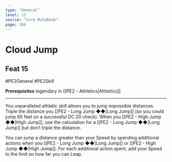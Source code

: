 ```yaml
---
type: "General"
level: 15
source: "Core Rulebook"
page: 260
---
```

# Cloud Jump
## Feat 15
#PE2General #PE2Skill 

**Prerequisites** legendary in [[PE2 - Athletics|Athletics]]

---
You unparalleled athletic skill allows you to jump impossible distances. Triple the distance you [[PE2 - Long Jump ◆◆|Long Jump]] (so you could jump 60 feet on a successful DC 20 check). When you [[PE2 - High Jump ◆◆|High Jump]], use the calculation for a [[PE2 - Long Jump ◆◆|Long Jump]] but don’t triple the distance.

You can jump a distance greater than your Speed by spending additional actions when you [[PE2 - Long Jump ◆◆|Long Jump]] or [[PE2 - High Jump ◆◆|High Jump]]. For each additional action spent, add your Speed to the limit on how far you can Leap.